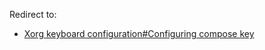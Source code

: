 Redirect to:

*   [Xorg keyboard configuration#Configuring compose key](/index.php/Xorg_keyboard_configuration#Configuring_compose_key "Xorg keyboard configuration")